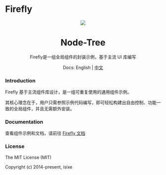 # Firefly

<div align=center>
  <img style="text-align:center" src= width=15% />
  <h1>Node-Tree</h1>

<p>Firefly是一组全局组件的封装示例，基于主流 UI 库编写</p>

Docs: English | [中文](https://github.com/isixe/firefly/blob/main/README-CN.md)

</div>

### Introduction
Firefly 基于主流组件库设计，是一组可重复使用的通用组件示例。

其核心理念在于，用户只需参照示例代码编写，即可轻松构建出自由控制、功能一致的全局组件，并且无需额外安装。

### Documentation
查看组件示例和文档，请前往 [Firefly 文档](https://firefly.itea.dev)

### License
The MIT License (MIT)

Copyright (c) 2014-present, isixe